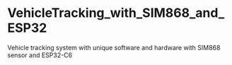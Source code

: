 # VehicleTracking_with_SIM868_and_ESP32
 Vehicle tracking system with unique software and hardware with SIM868 sensor and ESP32-C6
